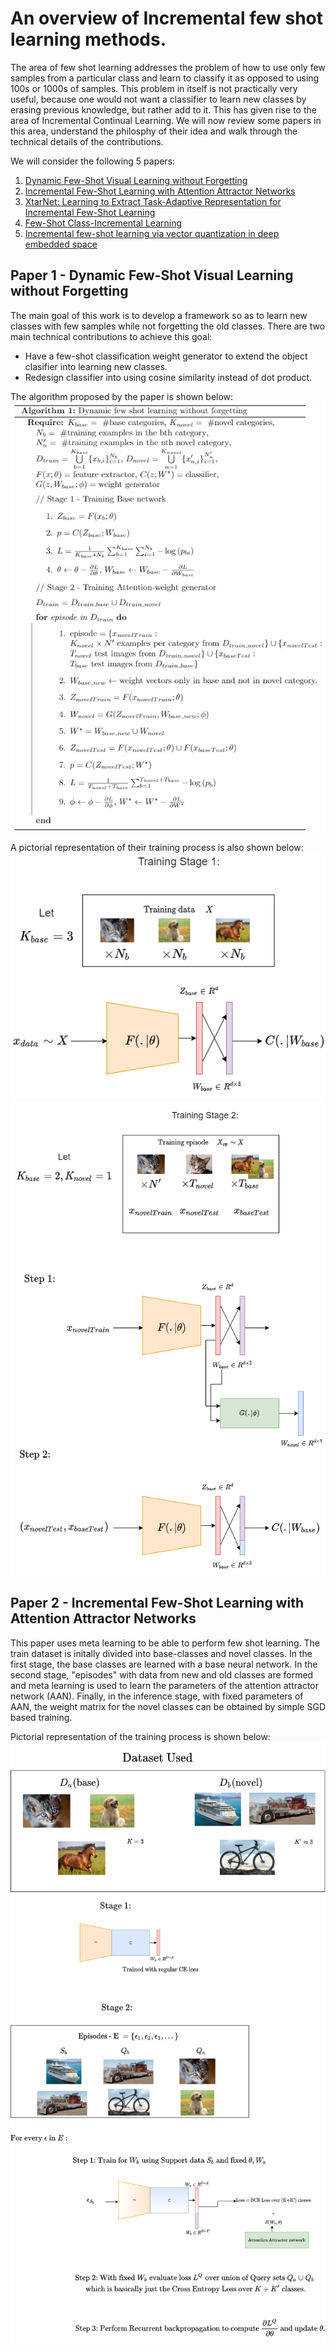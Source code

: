 # An overview of Incremental few shot learning methods.

The area of few shot learning addresses the problem of how to use only few samples from a particular class and learn to classify it as opposed to using 100s or 1000s of samples. This problem in itself is not practically very useful, because one would not want a classifier to learn new classes by erasing previous knowledge, but rather add to it. This has given rise to the area of Incremental Continual Learning. We will now review some papers in this area, understand the philosphy of their idea and walk through the technical details of the contributions. 

We will consider the following 5 papers:

1. [Dynamic Few-Shot Visual Learning without Forgetting](https://arxiv.org/abs/1804.09458)
2. [Incremental Few-Shot Learning with Attention Attractor Networks](https://arxiv.org/abs/1810.07218)
3. [XtarNet: Learning to Extract Task-Adaptive Representation for Incremental Few-Shot Learning](https://arxiv.org/abs/2003.08561)
4. [Few-Shot Class-Incremental Learning](https://arxiv.org/abs/2004.10956)
5. [Incremental few-shot learning via vector quantization in deep embedded space ](https://openreview.net/forum?id=3SV-ZePhnZM)


## Paper 1 - Dynamic Few-Shot Visual Learning without Forgetting

The main goal of this work is to develop a framework so as to learn new classes with few samples while not forgetting the old classes. There are two main technical contributions to achieve this goal: 
* Have a few-shot classification weight generator to extend the object clasifier into learning new classes. 
* Redesign classifier into using cosine similarity instead of dot product.

The algorithm proposed by the paper is shown below: 
![](./Paper1_algorithm.png)

A pictorial representation of their training process is also shown below: 
![](./Paper1_fig1.png)
![](./Paper1_fig2.png)

## Paper 2 - Incremental Few-Shot Learning with Attention Attractor Networks

This paper uses meta learning to be able to perform few shot learning. The train dataset is initally divided into base-classes and novel classes. In the first stage, the base classes are learned with a base neural network. In the second stage, "episodes" with data from new and old classes are formed and meta learning is used to learn the parameters of the attention attractor network (AAN). Finally, in the inference stage, with fixed parameters of AAN, the weight matrix for the novel classes can be obtained by simple SGD based training. 

Pictorial representation of the training process is shown below: 
![](./Paper2_dataset.png)
![](./Paper2_algorithm.png)

